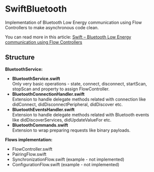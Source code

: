 # SwiftBluetooth
Implementation of Bluetooth Low Energy communication using Flow Controllers to make asynchronous code clean. 

You can read more in this article: [Swift – Bluetooth Low Energy communication using Flow Controllers](https://wojciechkulik.pl/ios/swift-bluetooth-low-energy-communication-using-flow-controllers)

## Structure

**BluetoothService:**  
* **BluetoothService.swift**  
Only very basic operations - state, connect, disconnect, startScan, stopScan and property to assign FlowController.
* **BluetoothConnectionHandler.swift**  
Extension to handle delegate methods related with connection like didConnect, didDisconnectPeripheral, didDiscover etc.
* **BluetoothEventsHandler.swift**  
Extension to handle delegate methods related with Bluetooth events like didDiscoverServices, didUpdateValueFor etc.
* **BluetoothCommands.swift**  
Extension to wrap preparing requests like binary payloads.


**Flows implementation:**
* FlowController.swift
* PairingFlow.swift
* SynchronizationFlow.swift (example - not implemented)
* ConfigurationFlow.swift (example - not implemented)
